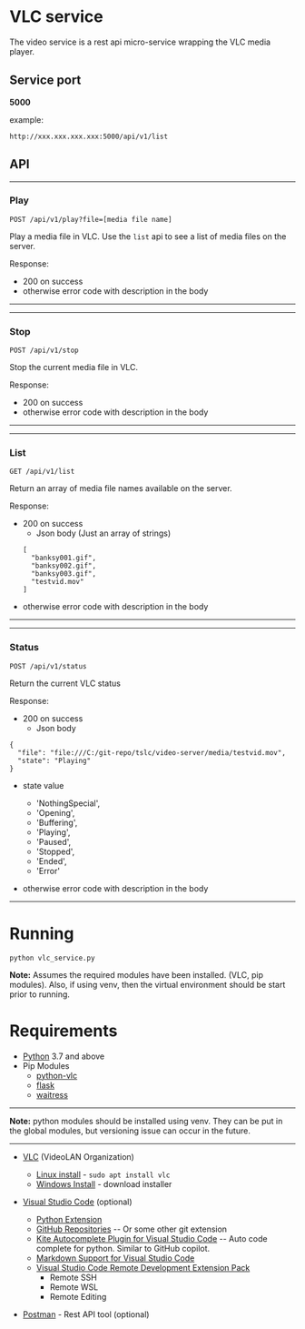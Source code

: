 # VLC service
The video service is a rest api micro-service wrapping the VLC media player.

## Service port
**5000**

example:
```
http://xxx.xxx.xxx.xxx:5000/api/v1/list
```
## API
___
### Play
`POST /api/v1/play?file=[media file name]`

Play a media file in VLC. Use the `list` api to see a list of media files on the server.

Response:
* 200 on success
* otherwise error code with description in the body
___

___
### Stop
`POST /api/v1/stop`

Stop the current media file in VLC.

Response:
* 200 on success
* otherwise error code with description in the body
___

___
### List
`GET /api/v1/list`

Return an array of media file names available on the server.

Response:
* 200 on success
  * Json body (Just an array of strings)
  ```
  [
    "banksy001.gif",
    "banksy002.gif",
    "banksy003.gif",
    "testvid.mov"
  ]
  ```
* otherwise error code with description in the body
___

___
### Status
`POST /api/v1/status`

Return the current VLC status

Response:
* 200 on success
  * Json body
```
{
  "file": "file:///C:/git-repo/tslc/video-server/media/testvid.mov",
  "state": "Playing"
}  
```

  * state value
    * 'NothingSpecial',
    * 'Opening',
    * 'Buffering',
    * 'Playing',
    * 'Paused',
    * 'Stopped',
    * 'Ended',
    * 'Error'

* otherwise error code with description in the body
___


# Running
```
python vlc_service.py
```
**Note:** Assumes the required modules have been installed. (VLC, pip modules).  Also, if using venv, then the virtual environment should be start prior to running.


# Requirements
* [Python](https://www.python.org/downloads/) 3.7 and above
* Pip Modules
	* [python-vlc](https://pypi.org/project/python-vlc/)
	* [flask](https://pypi.org/project/Flask/)
	* [waitress](https://pypi.org/project/waitress/)

___
  **Note:** python modules should be installed using venv.  They can be put in the global modules, but versioning issue can occur in the future.
___
* [VLC](https://www.videolan.org/) (VideoLAN Organization)
  * [Linux install](https://www.videolan.org/vlc/download-debian.html) -  `sudo apt install vlc` 
  * [Windows Install](https://www.videolan.org/vlc/download-windows.html) - download installer

* [Visual Studio Code](https://code.visualstudio.com/) (optional)
  * [Python Extension](https://marketplace.visualstudio.com/items?itemName=ms-python.python)
  * [GitHub Repositories](https://marketplace.visualstudio.com/items?itemName=GitHub.remotehub) -- Or some other git extension
  * [Kite Autocomplete Plugin for Visual Studio Code](https://marketplace.visualstudio.com/items?itemName=kiteco.kite) -- Auto code complete for python.  Similar to GitHub copilot.
  * [Markdown Support for Visual Studio Code](https://marketplace.visualstudio.com/items?itemName=yzhang.markdown-all-in-one)
  * [Visual Studio Code Remote Development Extension Pack](https://marketplace.visualstudio.com/items?itemName=ms-vscode-remote.vscode-remote-extensionpack)
    * Remote SSH
    * Remote WSL
    * Remote Editing
* [Postman](https://www.postman.com/) - Rest API tool (optional)
	
